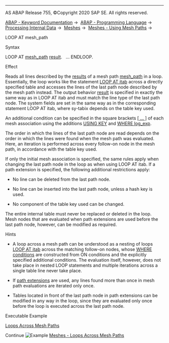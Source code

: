   

* * *

AS ABAP Release 755, ©Copyright 2020 SAP SE. All rights reserved.

[ABAP - Keyword Documentation](javascript:call_link\('abenabap.htm'\)) →  [ABAP - Programming Language](javascript:call_link\('abenabap_reference.htm'\)) →  [Processing Internal Data](javascript:call_link\('abenabap_data_working.htm'\)) →  [Meshes](javascript:call_link\('abenabap_meshes.htm'\)) →  [Meshes - Using Mesh Paths](javascript:call_link\('abenmesh_path_usage.htm'\)) → 

LOOP AT mesh\_path

Syntax

LOOP AT [mesh\_path](javascript:call_link\('abenmesh_path.htm'\)) [result](javascript:call_link\('abaploop_at_itab_result.htm'\)).
  ...
ENDLOOP.

Effect

Reads all lines described by the [results](javascript:call_link\('abenmesh_path_result.htm'\)) of a mesh path [mesh\_path](javascript:call_link\('abenmesh_path.htm'\)) in a loop. Essentially, the loop works like the statement [LOOP AT itab](javascript:call_link\('abaploop_at_itab.htm'\)) across a directly specified table and accesses the lines of the last path node described by the mesh path instead. The output behavior [result](javascript:call_link\('abaploop_at_itab_result.htm'\)) is specified in exactly the same way as in LOOP AT itab and must match the line type of the last path node. The system fields are set in the same way as in the corresponding statement LOOP AT itab, where sy-tabix depends on the table key used.

An additional condition can be specified in the square brackets [\[ ... \]](javascript:call_link\('abenmesh_path_assoc.htm'\)) of each mesh association using the additions [USING KEY](javascript:call_link\('abenmesh_path_assoc_cond.htm'\)) and [WHERE log\_exp](javascript:call_link\('abenmesh_path_assoc_cond.htm'\)).

The order in which the lines of the last path node are read depends on the order in which the lines were found when the mesh path was evaluated. Here, an iteration is performed across every follow-on node in the mesh path, in accordance with the table key used.

If only the initial mesh association is specified, the same rules apply when changing the last path node in the loop as when using LOOP AT itab. If a path extension is specified, the following additional restrictions apply:

-   No line can be deleted from the last path node.

-   No line can be inserted into the last path node, unless a hash key is used.

-   No component of the table key used can be changed.

The entire internal table must never be replaced or deleted in the loop. Mesh nodes that are evaluated when path extensions are used before the last path node, however, can be modified as required.

Hints

-   A loop across a mesh path can be understood as a nesting of loops [LOOP AT itab](javascript:call_link\('abaploop_at_itab.htm'\)) across the matching follow-on nodes, whose [WHERE conditions](javascript:call_link\('abaploop_at_itab_cond.htm'\)) are constructed from ON conditions and the explicitly specified additional conditions. The evaluation itself, however, does not take place in nested LOOP statements and multiple iterations across a single table line never take place.

-   If [path extensions](javascript:call_link\('abenmesh_path_result_chaining.htm'\)) are used, any lines found more than once in mesh path evaluations are iterated only once.

-   Tables located in front of the last path node in path extensions can be modified in any way in the loop, since they are evaluated only once before the loop is executed across the last path node.

Executable Example

[Loops Across Mesh Paths](javascript:call_link\('abenmesh_loops_abexa.htm'\))

Continue
![Example](exa.gif "Example") [Meshes - Loops Across Mesh Paths](javascript:call_link\('abenmesh_loops_abexa.htm'\))